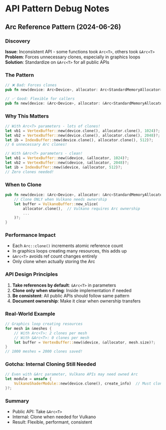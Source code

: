 # API Pattern Debug Notes

## Arc Reference Pattern (2024-06-26)

### Discovery
**Issue**: Inconsistent API - some functions took `Arc<T>`, others took `&Arc<T>`  
**Problem**: Forces unnecessary clones, especially in graphics loops  
**Solution**: Standardize on `&Arc<T>` for all public APIs

### The Pattern
```rust
// ❌ Bad: Forces clones
pub fn new(device: Arc<Device>, allocator: Arc<StandardMemoryAllocator>) -> Result<Self>

// ✅ Good: Flexible for callers  
pub fn new(device: &Arc<Device>, allocator: &Arc<StandardMemoryAllocator>) -> Result<Self>
```

### Why This Matters
```rust
// With Arc<T> parameters - lots of clones!
let vb1 = VertexBuffer::new(device.clone(), allocator.clone(), 1024)?;
let vb2 = VertexBuffer::new(device.clone(), allocator.clone(), 2048)?;
let ib = IndexBuffer::new(device.clone(), allocator.clone(), 512)?;
// 6 unnecessary Arc clones!

// With &Arc<T> parameters - clean!
let vb1 = VertexBuffer::new(&device, &allocator, 1024)?;
let vb2 = VertexBuffer::new(&device, &allocator, 2048)?;  
let ib = IndexBuffer::new(&device, &allocator, 512)?;
// Zero clones needed!
```

### When to Clone
```rust
pub fn new(device: &Arc<Device>, allocator: &Arc<StandardMemoryAllocator>) -> Result<Self> {
    // Clone ONLY when Vulkano needs ownership
    let buffer = VulkanoBuffer::new_slice(
        allocator.clone(),  // Vulkano requires Arc ownership
        ...
    )?;
}
```

### Performance Impact
- Each `Arc::clone()` increments atomic reference count
- In graphics loops creating many resources, this adds up
- `&Arc<T>` avoids ref count changes entirely
- Only clone when actually storing the Arc

### API Design Principles
1. **Take references by default**: `&Arc<T>` in parameters
2. **Clone only when storing**: Inside implementation if needed
3. **Be consistent**: All public APIs should follow same pattern
4. **Document ownership**: Make it clear when ownership transfers

### Real-World Example
```rust
// Graphics loop creating resources
for mesh in &meshes {
    // With Arc<T>: 2 clones per mesh
    // With &Arc<T>: 0 clones per mesh
    let buffer = VertexBuffer::new(&device, &allocator, mesh.size)?;
}
// 1000 meshes = 2000 clones saved!
```

### Gotcha: Internal Cloning Still Needed
```rust
// Even with &Arc parameter, Vulkano APIs may need owned Arc
let module = unsafe { 
    VulkanoShaderModule::new(device.clone(), create_info)  // Must clone here
}?;
```

### Summary
- Public API: Take `&Arc<T>`
- Internal: Clone when needed for Vulkano
- Result: Flexible, performant, consistent
